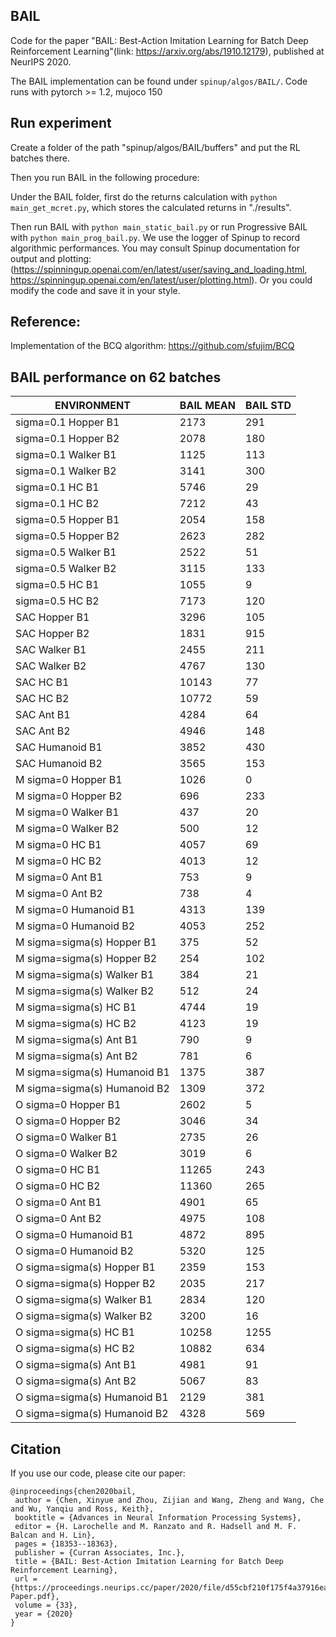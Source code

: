 ## BAIL

Code for the paper "BAIL: Best-Action Imitation Learning for Batch Deep Reinforcement Learning"(link: https://arxiv.org/abs/1910.12179), published at NeurIPS 2020.

The BAIL implementation can be found under `spinup/algos/BAIL/`.
Code runs with pytorch >= 1.2, mujoco 150

## Run experiment
Create a folder of the path "spinup/algos/BAIL/buffers" and put the RL batches there. 

Then you run BAIL in the following procedure:

Under the BAIL folder, first do the returns calculation with `python main_get_mcret.py`, which stores the calculated returns in "./results".

Then run BAIL with `python main_static_bail.py` or run Progressive BAIL with `python main_prog_bail.py`. 
We use the logger of Spinup to record algorithmic performances. You may consult Spinup documentation for output and plotting:
(https://spinningup.openai.com/en/latest/user/saving_and_loading.html, https://spinningup.openai.com/en/latest/user/plotting.html). Or you could modify the code and save it in your style.



## Reference: 


Implementation of the BCQ algorithm: https://github.com/sfujim/BCQ


## BAIL performance on 62 batches

|ENVIRONMENT|BAIL MEAN|BAIL STD|
|---|---|---|
|sigma=0.1 Hopper B1|2173|291|
|sigma=0.1 Hopper B2|2078|180|
|sigma=0.1 Walker B1|1125|113|
|sigma=0.1 Walker B2|3141|300|
|sigma=0.1 HC B1|5746|29|
|sigma=0.1 HC B2|7212|43|
|sigma=0.5 Hopper B1|2054|158|
|sigma=0.5 Hopper B2|2623|282|
|sigma=0.5 Walker B1|2522|51|
|sigma=0.5 Walker B2|3115|133|
|sigma=0.5 HC B1|1055|9|
|sigma=0.5 HC B2|7173|120|
|SAC Hopper B1|3296|105|
|SAC Hopper B2|1831|915|
|SAC Walker B1|2455|211|
|SAC Walker B2|4767|130|
|SAC HC B1|10143|77|
|SAC HC B2|10772|59|
|SAC Ant B1|4284|64|
|SAC Ant B2|4946|148|
|SAC Humanoid B1|3852|430|
|SAC Humanoid B2|3565|153|
|M sigma=0 Hopper B1|1026|0|
|M sigma=0 Hopper B2|696|233|
|M sigma=0 Walker B1|437|20|
|M sigma=0 Walker B2|500|12|
|M sigma=0 HC B1|4057|69|
|M sigma=0 HC B2|4013|12|
|M sigma=0 Ant B1|753|9|
|M sigma=0 Ant B2|738|4|
|M sigma=0 Humanoid B1|4313|139|
|M sigma=0 Humanoid B2|4053|252|
|M sigma=sigma(s) Hopper B1|375|52|
|M sigma=sigma(s) Hopper B2|254|102|
|M sigma=sigma(s) Walker B1|384|21|
|M sigma=sigma(s) Walker B2|512|24|
|M sigma=sigma(s) HC B1|4744|19|
|M sigma=sigma(s) HC B2|4123|19|
|M sigma=sigma(s) Ant B1|790|9|
|M sigma=sigma(s) Ant B2|781|6|
|M sigma=sigma(s) Humanoid B1|1375|387|
|M sigma=sigma(s) Humanoid B2|1309|372|
|O sigma=0 Hopper B1|2602|5|
|O sigma=0 Hopper B2|3046|34|
|O sigma=0 Walker B1|2735|26|
|O sigma=0 Walker B2|3019|6|
|O sigma=0 HC B1|11265|243|
|O sigma=0 HC B2|11360|265|
|O sigma=0 Ant B1|4901|65|
|O sigma=0 Ant B2|4975|108|
|O sigma=0 Humanoid B1|4872|895|
|O sigma=0 Humanoid B2|5320|125|
|O sigma=sigma(s) Hopper B1|2359|153|
|O sigma=sigma(s) Hopper B2|2035|217|
|O sigma=sigma(s) Walker B1|2834|120|
|O sigma=sigma(s) Walker B2|3200|16|
|O sigma=sigma(s) HC B1|10258|1255|
|O sigma=sigma(s) HC B2|10882|634|
|O sigma=sigma(s) Ant B1|4981|91|
|O sigma=sigma(s) Ant B2|5067|83|
|O sigma=sigma(s) Humanoid B1|2129|381|
|O sigma=sigma(s) Humanoid B2|4328|569|


## Citation
If you use our code, please cite our paper:
```
@inproceedings{chen2020bail,
 author = {Chen, Xinyue and Zhou, Zijian and Wang, Zheng and Wang, Che and Wu, Yanqiu and Ross, Keith},
 booktitle = {Advances in Neural Information Processing Systems},
 editor = {H. Larochelle and M. Ranzato and R. Hadsell and M. F. Balcan and H. Lin},
 pages = {18353--18363},
 publisher = {Curran Associates, Inc.},
 title = {BAIL: Best-Action Imitation Learning for Batch Deep Reinforcement Learning},
 url = {https://proceedings.neurips.cc/paper/2020/file/d55cbf210f175f4a37916eafe6c04f0d-Paper.pdf},
 volume = {33},
 year = {2020}
}
```
